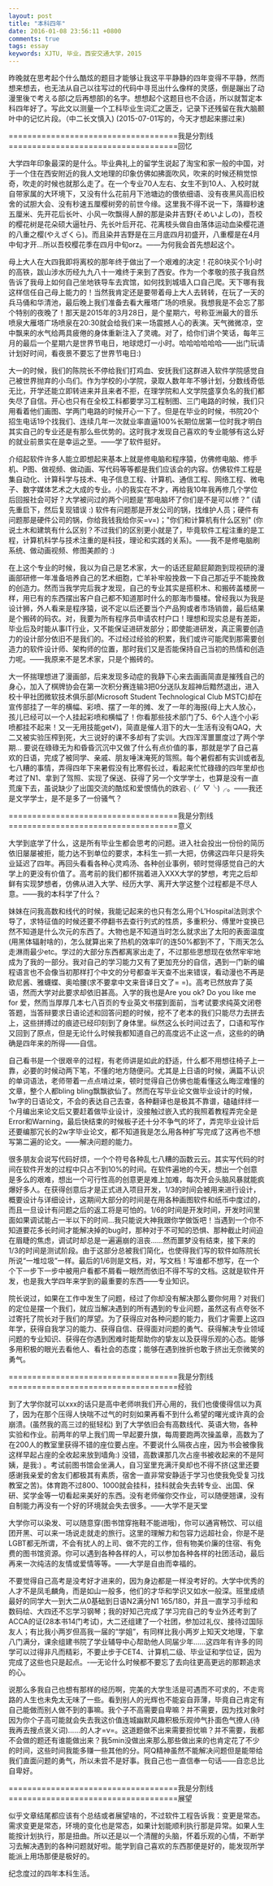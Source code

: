 ```yaml
---
layout: post
title: "本科四年"
date: 2016-01-08 23:56:11 +0800
comments: true
tags: essay
keywords: XJTU, 毕业，西安交通大学，2015
---
```

昨晚就在思考起个什么酷炫的题目才能够让我这平平静静的四年变得不平静，然而想来想去，也无法从自己以往写过的代码中寻觅出什么像样的灵感，倒是蹦出了动漫里後で考える部(之后再想部)的名字。想想起个这题目也不合适，所以就暂定本科四年好了。写此文以测量一个工科毕业生词汇之匮乏，记录下还残留在我大脑颞叶中的记忆片段。（中二长文慎入) (2015-07-01写的，今天才想起来挪过来)
<!-- more -->

====================================我是分割线====================================回忆

大学四年印象最深的是什么。毕业典礼上的留学生说起了淘宝和家一般的中国，对于一个住在西安附近的我人文地理的印象仿佛如拂面吹风，吹来的时候还稍觉惊奇，吹走的时候也就那么走了。在一个专业70人左右、女生不到10人、入校时就自带家属的大环境下，又没有什么花前月下池塘边的偎依细语、没有夜黑风高旧校舍的试胆大会、没有秒速五厘樱树旁的前世今缘。这里我不得不说一下，落瓣秒速五厘米、先开花后长叶、小风一吹飘得人醉的那是染井吉野(そめいよしの)，吾校的樱花树是花朵硕大逼牡丹、先长叶后开花、花离枝头做自由落体运动血染樱花道的八重之樱(やえざくら)。而且染井吉野是在三月底四月初盛开，八重樱是在4月中旬才开...所以吾校樱花季在四月中旬orz。——为何我会首先想起这个。

母上大人在大四我即将离校的那年终于做出了一个艰难的决定！花80块买个1小时的高铁，跋山涉水历经九九八十一难终于来到了西安。作为一个孝敬的孩子我自然告诉了我母上如何自己坐地铁导车去宾馆，如何找到城墙入口自己爬。天下哪有我这样信任自己母上能力的！当然我肯定还是要带着母上大人去转转，在玩了一天的兵马俑和华清池，最后晚上我们准备去看大雁塔广场的喷泉。我想我是不会忘了那个特别的夜晚了！那天是2015年的3月28日，是个星期六，号称亚洲最大的音乐喷泉大雁塔广场喷泉在20:30就会给我们来一场震撼人心的表演。天气微微凉，空中飘来的水气给两具疲倦的身体重新注入了灵魂。对了，给你们讲个笑话，每年三月的最后一个星期六是世界节电日，地球熄灯一小时。哈哈哈哈哈哈——出门玩请计划好时间，看夜景不要忘了世界节电日:)

大一的时候，我们的陈院长不停给我们打鸡血、安抚我们这群进入软件学院感觉自己被世界抛弃的小鸟们。作为学校的小学院，录取人数年年不够计划，分数线奇低无比，开学还能立即转进来并且来者不拒，在理学院和人文学院盛享负名的我们都失尽了自信。开心也只有在全校工科都要学习工程制图、三门电路的时候，我们只用看着他们画图、学两门电路的时候开心一下了。但是在毕业的时候，书院20个招生电话19个找我们、连续几年一次就业率直逼100%长期位居第一位时我才明白其实自己的专业还是有那么些优势的。这时我才发现自己喜欢的专业能够有这么好的就业前景实在是幸运之至。——学了软件挺好。

介绍起软件许多人能立即想起来基本上就是修电脑和程序猿，仿佛修电脑、修手机、P图、做视频、做动画、写代码等等都是我们应该会的内容。仿佛软件工程是集自动化、计算科学与技术、电子信息工程、计算机、通信工程、网络工程、微电子、数字媒体艺术之大成的专业。小的我实在不才，再给我10年我再修几个学位后回报社会可好？大学被问过的两个问题是“那电脑坏了你们是不是可以修？” (请先重启下，然后复现错误 :) 软件有问题那是开发公司的锅，找维护人员；硬件有问题那是硬件公司的锅，你给我钱我给你买=v=)；"你们和计算机有什么区别" (你说土木和建筑有什么区别？不过我们的区别更小就是了，毕竟软件工程注重的是工程，计算机科学与技术注重的是科技，理论和实践的关系)。——我不是修电脑刷系统、做动画视频、修图美颜的 :)

在上这个专业的时候，我以为自己是艺术家，大一的话还屁颠屁颠跑到现视研的漫画部研修一年准备培养自己的艺术细胞，亡羊补牢般挽救一下自己那近乎不能挽救的创造力。然而当我学完后我才发现，自己的专业其实是搭积木、和搬砖盖楼房一样，用已有的东西摆出客户自己都不知道那时什么的那海市蜃楼。曾经我以为我是设计狮，外人看来是程序猿，说不定以后还要当个产品狗或者市场销兽，最后结果是个搬砖的码农。对，我要为所有程序员申请农村户口！理想和现实总是有差距，毕业后及时能从事IT行业，又不能保证进研发部分；即使能进研发，真正需要创造力的设计部分依旧不是我们的。不过经过经验的积累，我们或许可能爬到那需要创造力的软件设计师、架构师的位置，那时我们又是否能保持自己当初的热情和创造力呢。——我原来不是艺术家，只是个搬砖的。

大一怀揣理想进了漫画部，后来发现多动症的我静下心来去画画简直是摧残自己的身心，加入了棋牌协会在第一次积分赛连输3把0分送队友超神后黯然退出，进入校十甲社团微软技术俱乐部(Microsoft Student Technological Club MSTC)却在宣传部挂了一年的横幅、彩喷、摆了一年的摊、发了一年的海报(母上大人放心，孩儿已经可以一个人挂起彩喷和横幅了！你看那些技术部门了5、6个人连个小彩喷都挂不起来！又一无用技能get√)，简直是催人泪下的大一生活有没有QAQ，大二又被实验压榨到死，大三说好的课不多却有了实训。大四浑浑噩噩度过了两个学期... 要说在碌碌无为和昏昏沉沉中又做了什么有点价值的事，那就是学了自己喜欢的日语，完成了被同学、亲戚、朋友唾沫淹死的驾照。每个暑假都有实训或者乱七八糟的事情，弄得四年下来暑假没有比寒假长过，看起来忙忙碌碌的四年里却也考过了N1、拿到了驾照、实现了保送、获得了另一个文学学士，也算是没有一直荒废下去，虽说缺少了出国交流的酷炫和爱恨情仇的跌宕╮(╯▽╰)╭。——我还是文学学士，是不是多了一份骚气？

====================================我是分割线====================================意义

大学到底学了什么，这是所有毕业生都会思考的问题。进入社会投出一份份的简历依旧屡屡被拒，能力达不到单位的要求，本科生一抓一大把，仿佛这四年只是将失业延迟了四年。再回头看看各种心灵鸡汤、各种创业事例，顿时觉得感觉自己的大学上的更没有价值了。高考前的我们都怀揣着进入XXX大学的梦想，考完之后却鲜有实现梦想者，仿佛从进入大学、经历大学、离开大学这整个过程都是不尽人意。——我的本科学了什么？ 

妹妹在问我高数和线代的时候，我能记起来的也只有怎么用个L'Hospital法则求个导了，求特征值的时候还要不停翻书去查行列式的性质，多重积分、傅里叶变换已然不知道是什么次元的东西了。大物也是不知道当时怎么就求出了太阳的表面温度(用黑体辐射啥的)，怎么就算出来了热机的效率吖的连50%都到不了，下雨天怎么走淋雨最少etc。学过的大部分东西都离家出走了，不过那些思想现在依然牢牢地成为了我的一部分。我对自己的学习能力又有了更加充分的自信，遇到一门新的编程语言也不会像当初那样打个中文的分号都查半天查不出来错误，看动漫也不再是欧尼酱、雅蠛蝶、奥哈腰(求不要拿中文来音译日文了= =)。高考已然放弃了英语，然而大学对此要求却依旧甚高。入学的我也是Are you ok? Do you like me for 爱，然而当厚厚几本七八百页的专业英文书摆到面前，当考试要求纯英文闭卷答题，当答辩要求日语论述和回答问题的时候，挖不了老本的我们只能尽力去拼去上，这些拼搏过的痕迹已经印刻到了身体里。纵然这么长时间过去了，口语和写作又回到了原点，但是无论什么时候我都知道自己的高度远不止这一点，这些的的确确是四年来的所得——自信。

自己看书是一个很艰辛的过程，有老师讲是如此的舒适，什么都不用想往椅子上一靠，必要的时候动两下笔，不懂的地方随便问。尤其是上日语的时候，满篇不认识的单词语法，老师带着一点点啃过来，顿时觉得自己仿佛也能看懂这么晦涩难懂的文章，整个人都bling bling飘飘欲仙了。然而在写毕业论文做毕业设计的时候，1w字的日语论文，不会的表达自己去查，各种翻译也是极其不靠谱，磕磕绊绊一个月编出来论文后又要赶着做毕业设计，没接触过嵌入式的我照着教程弄完全是Error和Warning，最后快结束的时候板子还十分不争气的坏了，弄完毕业设计后还要编那冗长的2w字毕业论文，都不知道我是怎么用各种扩写完成了这再也不想写第二遍的论文。——解决问题的能力。

很多朋友会说写代码好烦，一个个符号各种乱七八糟的函数云云。其实写代码的时间在软件开发的过程中只占不到10%的时间。在软件遍地的今天，想出一个创意是多么的艰难，想出一个可行性高的创意更是难上加难，每次开会头脑风暴就能疯爆好多人。在获得创意后才是正式进入项目开发，1/3的时间会被用来进行设计，概要设计与详细设计，这期间大部分的时间是在用各种画图软件和纸币中度过的，而且一旦设计有问题之后的返工将是可怕的。1/6的时间是开发时间，开发时间里面如果调试能占一半以下的时间...我只能说大神我跟你学做饭吧！当遇到一个你不知道要花多长时间才能解决掉的bug时，那种对于不可知的恐惧、那种截止时间迫在眉睫的焦虑，调试时却总是一遍遍崩的沮丧……然而噩梦没有结束，接下来的1/3的时间是测试阶段。由于这部分总被我们简化，也使得我们写的软件如陈院长所说“一堆垃圾”一样。最后的1/6则是文档，对，写文档！写谁都不想写，在一个个下一步下一步中被用户看都不屑看一眼然而依旧不得不写的文档。这就是软件开发，也是我大学四年来学到的最重要的东西——专业知识。

院长说过，如果在工作中发生了问题，经过了你却没有解决那么要你何用？对我们的定位是摆一个我们，就应当解决遇到的所有遇到的专业问题，虽然这有点夸张不过寄托了院长对于我们的厚望。为了获得应对各种问题的能力，我们才需要上这四年学，获得自我学习的能力、获得自信、获得面对问题的勇气、获得解决专业领域问题的专业知识、获得在你遇到困难时能帮助你的挚友以及获得乐观的心态。能够多用积极的眼光去看他人、看社会的态度；能够在遇到挫折也敢于挤出无奈微笑的勇气。

====================================我是分割线====================================经验

到了大学你就可以xxx的话只是高中老师哄我们开心用的，我们也傻傻得信以为真了，因为在那个压得人快喘不过气的时刻如果再看不到什么希望的曙光或许真的会崩溃。(虽然我的高三过的挺轻松) 到了大学依旧会有高数线代、英语大物，各种实验和作业。前两年的早上我们周一早起要升旗，每周要跑两次操盖章，高数为了在200人的教室里获得不错的座位要占座。不要说什么隔夜占座，因为书会被像我这样早起占座的全收起来放到墙角:) 没错，高数课那几次占座书被收起来的不是阿姨，是我:) 。考试前图书馆会坐满人，自习室里充满汗臭却也不得不挤(这里还要感谢我亲爱的舍友们都极其有素质，宿舍一直非常安静适于学习也使我免受复习找教室之苦)。体育跑不过800、1000就会挂科，挂科就会失去转专业、出国、保研、奖学金等一切看起来美好的东西。没有老师催你交作业，可以随便翘课，没有自制能力再没有一个好的环境就会失去很多。——大学不是天堂

大学你可以染发、可以随意穿(图书馆穿拖鞋不能进哦)，你可以通宵畅饮、可以组团开黑、可以来一场说走就走的旅行。这里的理解力和包容力远超社会，你是不是LGBT都无所谓，不会有扰人的上司、做不完的工作，但有物美价廉的住宿、有免费的图书馆资源。你可以遇到各种各样的人，可以参加各种各样的社团活动，最后再来一次纯洁的友情或爱情等等。——大学是自由而幸福的。

不要觉得自己高考是没考好才进来的，因为身边都是一样没考好的。大学中优秀的人才不是凤毛麟角，而是如山一般多，他们的才华和学识又如水一般深。班里成绩最好的同学大一到大二从0基础到日语N2满分N1 165/180，并且一直学习手绘和数码绘、大四还不忘学习钢琴；我的好知己完成了学习完自己的专业外还考到了ACCA的证(28本书14门考试)，大二还组建了一个社团，参加过礼仪、接待过国际友人；有比我小两岁但高我一届的“学姐”，有同样比我小两岁上知天文地理，下拿八门满分，课余组建书院了学业辅导中心帮助他人同届少年……这四年有许多的同学可以过得非凡而精彩，不要止步于CET4、计算机二级、毕业证和学位证，因为完成了这些也只是起点。-—无论什么时候都不要忘了去向往更高更远的那颗追求的心。

说那么多我自己也想有那样的经历啊，完美的大学生活是可遇而不可求的，不走弯路的人生也未免太无味了一些。看到别人的光辉也不能妄自菲薄，毕竟自己肯定有自己能做而别人做不到的事嘛。我个子不高需要自卑嘛？并不需要，因为找对象时因为你个子高可能就会失去我这价值连城幽默风趣积极乐观帅气扑面色气撩人(待我再去搜点褒义词)……的人才=v=。这道题做不出来需要担忧嘛？并不需要，我都不会做的题还有谁能做出来？我5min没做出来那么那些做出来的也肯定花了不少的时间，这些时间我能多赚一些其他的分。阿Q精神虽然不能解决问题但是能带给我们直面问题的勇气，所以未尝不是好事。我自己也一直信奉一句话——自恋总比自卑好。
 
====================================我是分割线====================================展望

似乎文章结尾都应该有个总结或者展望啥的，不过软件工程告诉我：变更是常态。需求变更是常态，环境的变化也是常态，如果计划能顺利执行那是异常。如果人生能按计划执行，那是扭曲。所以还是以一个清醒的头脑，怀着乐观的心情，不断学习去解决遇到的各种问题就好啦。能学到自己喜欢的东西那便是好的，能发现所学能派上用场那便是极好的。

纪念度过的四年本科生活。
